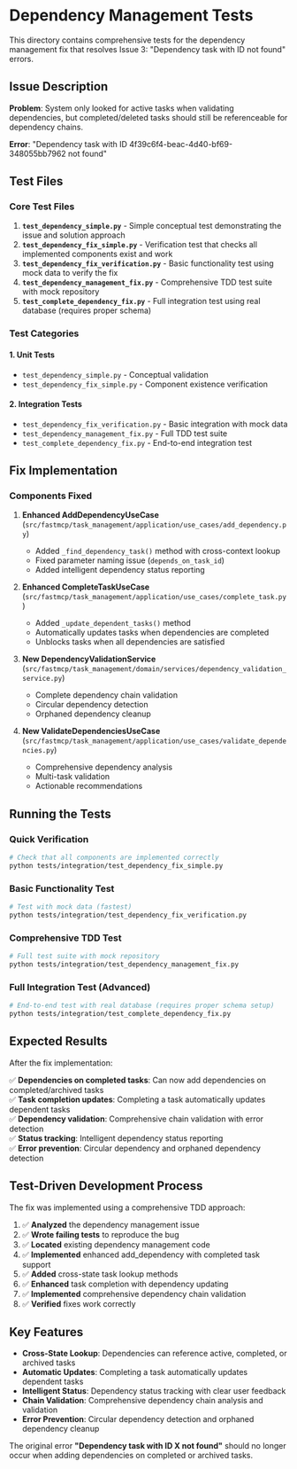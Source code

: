 # Dependency Management Tests

This directory contains comprehensive tests for the dependency management fix that resolves Issue 3: "Dependency task with ID not found" errors.

## Issue Description

**Problem**: System only looked for active tasks when validating dependencies, but completed/deleted tasks should still be referenceable for dependency chains.

**Error**: "Dependency task with ID 4f39c6f4-beac-4d40-bf69-348055bb7962 not found"

## Test Files

### Core Test Files

1. **`test_dependency_simple.py`** - Simple conceptual test demonstrating the issue and solution approach
2. **`test_dependency_fix_simple.py`** - Verification test that checks all implemented components exist and work
3. **`test_dependency_fix_verification.py`** - Basic functionality test using mock data to verify the fix
4. **`test_dependency_management_fix.py`** - Comprehensive TDD test suite with mock repository
5. **`test_complete_dependency_fix.py`** - Full integration test using real database (requires proper schema)

### Test Categories

#### 1. Unit Tests
- `test_dependency_simple.py` - Conceptual validation
- `test_dependency_fix_simple.py` - Component existence verification

#### 2. Integration Tests  
- `test_dependency_fix_verification.py` - Basic integration with mock data
- `test_dependency_management_fix.py` - Full TDD test suite
- `test_complete_dependency_fix.py` - End-to-end integration test

## Fix Implementation

### Components Fixed

1. **Enhanced AddDependencyUseCase** (`src/fastmcp/task_management/application/use_cases/add_dependency.py`)
   - Added `_find_dependency_task()` method with cross-context lookup
   - Fixed parameter naming issue (`depends_on_task_id`)
   - Added intelligent dependency status reporting

2. **Enhanced CompleteTaskUseCase** (`src/fastmcp/task_management/application/use_cases/complete_task.py`)
   - Added `_update_dependent_tasks()` method
   - Automatically updates tasks when dependencies are completed
   - Unblocks tasks when all dependencies are satisfied

3. **New DependencyValidationService** (`src/fastmcp/task_management/domain/services/dependency_validation_service.py`)
   - Complete dependency chain validation
   - Circular dependency detection
   - Orphaned dependency cleanup

4. **New ValidateDependenciesUseCase** (`src/fastmcp/task_management/application/use_cases/validate_dependencies.py`)
   - Comprehensive dependency analysis
   - Multi-task validation
   - Actionable recommendations

## Running the Tests

### Quick Verification
```bash
# Check that all components are implemented correctly
python tests/integration/test_dependency_fix_simple.py
```

### Basic Functionality Test
```bash
# Test with mock data (fastest)
python tests/integration/test_dependency_fix_verification.py
```

### Comprehensive TDD Test
```bash
# Full test suite with mock repository
python tests/integration/test_dependency_management_fix.py
```

### Full Integration Test (Advanced)
```bash
# End-to-end test with real database (requires proper schema setup)
python tests/integration/test_complete_dependency_fix.py
```

## Expected Results

After the fix implementation:

✅ **Dependencies on completed tasks**: Can now add dependencies on completed/archived tasks  
✅ **Task completion updates**: Completing a task automatically updates dependent tasks  
✅ **Dependency validation**: Comprehensive chain validation with error detection  
✅ **Status tracking**: Intelligent dependency status reporting  
✅ **Error prevention**: Circular dependency and orphaned dependency detection  

## Test-Driven Development Process

The fix was implemented using a comprehensive TDD approach:

1. ✅ **Analyzed** the dependency management issue
2. ✅ **Wrote failing tests** to reproduce the bug
3. ✅ **Located** existing dependency management code  
4. ✅ **Implemented** enhanced add_dependency with completed task support
5. ✅ **Added** cross-state task lookup methods
6. ✅ **Enhanced** task completion with dependency updating
7. ✅ **Implemented** comprehensive dependency chain validation
8. ✅ **Verified** fixes work correctly

## Key Features

- **Cross-State Lookup**: Dependencies can reference active, completed, or archived tasks
- **Automatic Updates**: Completing a task automatically updates dependent tasks  
- **Intelligent Status**: Dependency status tracking with clear user feedback
- **Chain Validation**: Comprehensive dependency chain analysis and validation
- **Error Prevention**: Circular dependency detection and orphaned dependency cleanup

The original error **"Dependency task with ID X not found"** should no longer occur when adding dependencies on completed or archived tasks.
